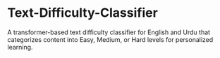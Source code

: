 # Text-Difficulty-Classifier
A transformer-based text difficulty classifier for English and Urdu that categorizes content into Easy, Medium, or Hard levels for personalized learning.
